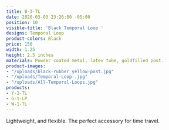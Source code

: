 ```yaml
---
title: B-3-TL
date: 2020-03-03 23:26:00 -05:00
position: 10
visible-title: 'Black Temporal Loop '
designs: Temporal Loop
product-colors: Black
price: 150
width: 1.25
height: 2.5 inches
materials: Powder coated metal, latex tube, goldfilled post.
product-images:
- "/uploads/black-rubber_yellow-post.jpg"
- "/uploads/Temporal-Loop-.jpg"
- "/uploads/All-Temporal-Loops.jpg"
products:
- Y-2-TL
- G-1-LP
- W-1-TL
---
```


Lightweight, and flexible. The perfect accessory for time travel.